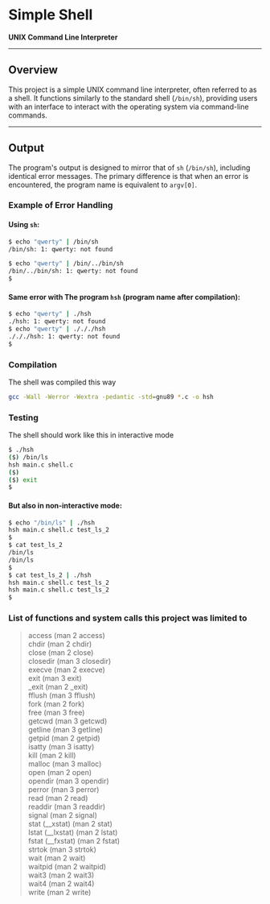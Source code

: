 
# Simple Shell

**UNIX Command Line Interpreter**

---

## Overview

This project is a simple UNIX command line interpreter, often referred to as a shell. It functions similarly to the standard shell (`/bin/sh`), providing users with an interface to interact with the operating system via command-line commands.

---

## Output

The program's output is designed to mirror that of `sh` (`/bin/sh`), including identical error messages. The primary difference is that when an error is encountered, the program name is equivalent to `argv[0]`.

### Example of Error Handling

#### Using `sh`:

```sh
$ echo "qwerty" | /bin/sh
/bin/sh: 1: qwerty: not found

$ echo "qwerty" | /bin/../bin/sh
/bin/../bin/sh: 1: qwerty: not found
$
```

#### Same error with The program `hsh` (program name after compilation):
```sh
$ echo "qwerty" | ./hsh
./hsh: 1: qwerty: not found
$ echo "qwerty" | ./././hsh
./././hsh: 1: qwerty: not found
$
```

### Compilation
The shell was compiled this way
```sh
gcc -Wall -Werror -Wextra -pedantic -std=gnu89 *.c -o hsh
```
### Testing
The shell should work like this in interactive mode
```sh
$ ./hsh
($) /bin/ls
hsh main.c shell.c
($)
($) exit
$
```
#### But also in non-interactive mode:
```sh
$ echo "/bin/ls" | ./hsh
hsh main.c shell.c test_ls_2
$
$ cat test_ls_2
/bin/ls
/bin/ls
$
$ cat test_ls_2 | ./hsh
hsh main.c shell.c test_ls_2
hsh main.c shell.c test_ls_2
$
```

### List of functions and system calls this project was limited to
> access (man 2 access)<br>
> chdir (man 2 chdir)<br>
> close (man 2 close)<br>
> closedir (man 3 closedir)<br>
> execve (man 2 execve)<br>
> exit (man 3 exit)<br>
> \_exit (man 2 \_exit)<br>
> fflush (man 3 fflush)<br>
> fork (man 2 fork)<br>
> free (man 3 free)<br>
> getcwd (man 3 getcwd)<br>
> getline (man 3 getline)<br>
> getpid (man 2 getpid)<br>
> isatty (man 3 isatty)<br>
> kill (man 2 kill)<br>
> malloc (man 3 malloc)<br>
> open (man 2 open)<br>
> opendir (man 3 opendir)<br>
> perror (man 3 perror)<br>
> read (man 2 read)<br>
> readdir (man 3 readdir)<br>
> signal (man 2 signal)<br>
> stat (\_\_xstat) (man 2 stat)<br>
> lstat (\_\_lxstat) (man 2 lstat)<br>
> fstat (__fxstat) (man 2 fstat)<br>
> strtok (man 3 strtok)<br>
> wait (man 2 wait)<br>
> waitpid (man 2 waitpid)<br>
> wait3 (man 2 wait3)<br>
> wait4 (man 2 wait4)<br>
> write (man 2 write)<br>
